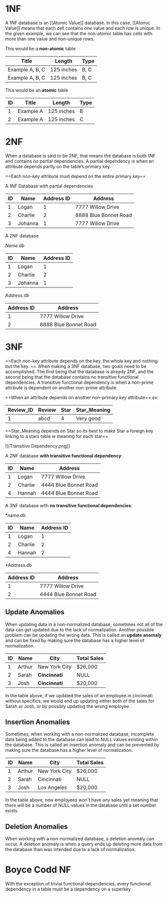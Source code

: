 # 1NF
A 1NF database is an [[Atomic Value]] database. In this case, [[Atomic Value]] means that each cell contains one value and each row is unique. In the given example, we can see that the non-atomic table has cells with more than one value and non-unique rows.


This would be a **non-atomic** table

| Title           | Length     | Type |
| --------------- | ---------- | ---- |
| Example A, B, C | 125 inches | B, C |
| Example A, B, C | 125 inches | B, C |

This would be an **atomic** table

| ID | Title     | Length     | Type |
|----|-----------|------------|------|
| 1  | Example A | 125 inches | B    |
| 2  | Example A | 125 inches | C    |

# 2NF
When a database is said to be 2NF, that means the database is both 1NF and contains no partial dependencies. A partial dependency is when an attribute depends partly on the table’s primary key.

==Each non-key attribute must depend on the entire primary key==

A 1NF Database with partial dependencies

| ID | Name    | Address ID | Address               |
|----|---------|------------|-----------------------|
| 1  | Logan   | 1          | 7777 Willow Drive     |
| 2  | Charlie | 2          | 8888 Blue Bonnet Road |
| 3  | Johanna | 1          | 7777 Willow Drive     |
A 2NF database

*Name.db*

| ID | Name    | Address ID |
|----|---------|------------|
| 1  | Logan   | 1          |
| 2  | Charlie | 2          |
| 3  | Johanna | 1          |

*Address.db*

| Address ID | Address               |
|------------|-----------------------|
| 1          | 7777 Willow Drive     |
| 2          | 8888 Blue Bonnet Road |


# 3NF
==Each non-key attribute depends on the key, the whole key and nothing but the key. ==
When making a 3NF database, two goals need to be accomplished. The first being that the database is already 2NF, and the second being that the database contains no transitive functional dependencies. A transitive functional dependency is when a non-prime attribute is dependent on another non-prime attribute.

==When an attribute depends on another non-primary key attribute==
ex:

| Review_ID | Review   | Star          | Star_Meaning |
|----|--------|---------------|-------------|
| 1  | abcd | 4 | Very good    |

==Star_Meaning depends on Star so its best to make Star a foreign key linking to a stars table w meaning for each star==

![[Transitive Dependency.png]]

A 2NF database **with transitive functional dependency**:

| ID | Name | Address |
|----|---------|-----------------------|
| 1 | Logan | 7777 Willow Drive |
| 2 | Charlie | 4444 Blue Bonnet Road |
| 4 | Hannah | 4444 Blue Bonnet Road |


A 3NF database with **no transitive functional dependencies**:

*name.db

| ID | Name | Address ID |
|----|---------|------------|
| 1 | Logan | 1 |
| 2 | Charlie | 2 |
| 4 | Hannah | 2 |


*Address.db

| Address ID | Address |
|------------|-----------------------|
| 1 | 7777 Willow Drive |
| 2 | 4444 Blue Bonnet Road |

## Update Anomalies
When updating data in a non-normalized database, sometimes not all of the data can get updated due to the lack of normalization. Another possible problem can be updating the wrong data. This is called an **update anomaly** and can be fixed by making sure the database has a higher level of normalization.

| ID | Name   | City          | Total Sales |
|----|--------|---------------|-------------|
| 1  | Arthur | New York City | $26,000     |
| 2  | Sarah  | **Cincinnati**    | NULL        |
| 3  | Josh   | **Cincinnati**    | $20,000     |
In the table above, if we updated the sales of an employee in cincinnati without specifics, we would end up updating either both of the sales for Sarah or Josh, or by possibly updating the wrong employee.
## Insertion Anomalies
Sometimes, when working with a non-normalized database, incomplete data being added to the database can lead to NULL values existing within the database. This is called an insertion anomaly and can be prevented by making sure the database has a higher level of normalization.

| ID | Name   | City          | Total Sales |
|----|--------|---------------|-------------|
| 1  | Arthur | New York City | $26,000     |
| 2  | Sarah  | Cincinnati    | NULL        |
| 3  | Josh   | Los Angeles   | $20,000     |
In the table above, new employees won't have any sales yet meaning that there will be a number of NULL values in the database until a set number exists.
## Deletion Anomalies
When working with a non-normalized database, a deletion anomaly can occur. A deletion anomaly is when a query ends up deleting more data from the database than was intended due to a lack of normalization.


# Boyce Codd NF
With the exception of trivial functional dependencies, every functional dependency in a table must be a dependency on a superkey